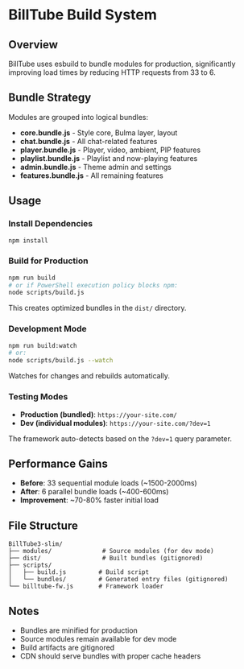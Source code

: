 # BillTube Build System

## Overview

BillTube uses esbuild to bundle modules for production, significantly improving load times by reducing HTTP requests from 33 to 6.

## Bundle Strategy

Modules are grouped into logical bundles:

- **core.bundle.js** - Style core, Bulma layer, layout
- **chat.bundle.js** - All chat-related features
- **player.bundle.js** - Player, video, ambient, PIP features
- **playlist.bundle.js** - Playlist and now-playing features
- **admin.bundle.js** - Theme admin and settings
- **features.bundle.js** - All remaining features

## Usage

### Install Dependencies

```bash
npm install
```

### Build for Production

```bash
npm run build
# or if PowerShell execution policy blocks npm:
node scripts/build.js
```

This creates optimized bundles in the `dist/` directory.

### Development Mode

```bash
npm run build:watch
# or:
node scripts/build.js --watch
```

Watches for changes and rebuilds automatically.

### Testing Modes

- **Production (bundled)**: `https://your-site.com/`
- **Dev (individual modules)**: `https://your-site.com/?dev=1`

The framework auto-detects based on the `?dev=1` query parameter.

## Performance Gains

- **Before**: 33 sequential module loads (~1500-2000ms)
- **After**: 6 parallel bundle loads (~400-600ms)
- **Improvement**: ~70-80% faster initial load

## File Structure

```
BillTube3-slim/
├── modules/              # Source modules (for dev mode)
├── dist/                 # Built bundles (gitignored)
├── scripts/
│   ├── build.js         # Build script
│   └── bundles/         # Generated entry files (gitignored)
└── billtube-fw.js       # Framework loader
```

## Notes

- Bundles are minified for production
- Source modules remain available for dev mode
- Build artifacts are gitignored
- CDN should serve bundles with proper cache headers

